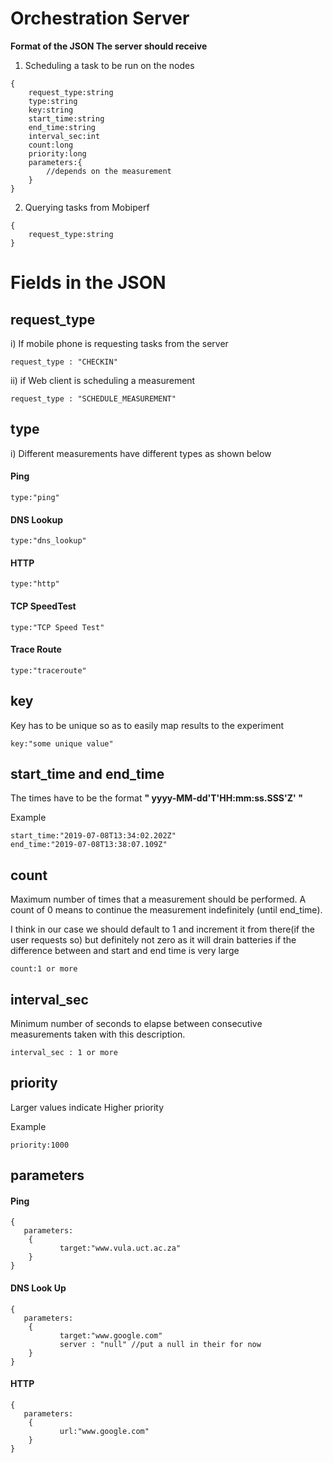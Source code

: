# Orchestration Server

**Format of the JSON The server should receive**
1)  Scheduling a task to be run on the nodes
```
{
	request_type:string
	type:string  
	key:string  
	start_time:string  
	end_time:string  
	interval_sec:int  
	count:long  
	priority:long  
	parameters:{
		//depends on the measurement
	}
} 
```
2) Querying tasks from Mobiperf
```
{
	request_type:string
}
```

# Fields in the JSON 

## request_type
i) If mobile phone is requesting tasks from the server
```
request_type : "CHECKIN"  
```
ii) if Web client is scheduling a measurement 
```
request_type : "SCHEDULE_MEASUREMENT"
```
## type
i) Different measurements have different types as shown below
 #### Ping
```
type:"ping"
```
#### DNS Lookup
```
type:"dns_lookup"
```
 #### HTTP
```
type:"http"
```
 #### TCP SpeedTest
```
type:"TCP Speed Test"
```

 #### Trace Route
```
type:"traceroute"
```
## key
Key has to be unique so as to easily map results to the experiment
```
key:"some unique value"
``` 

## start_time and end_time
The times have to be the format **" yyyy-MM-dd'T'HH:mm:ss.SSS'Z' "** 

Example 
```
start_time:"2019-07-08T13:34:02.202Z"
end_time:"2019-07-08T13:38:07.109Z"
```
## count
Maximum number of times that a measurement should be performed. A count of 0 means to continue the measurement indefinitely (until end_time).

I think in our case we should default to 1 and increment it from there(if the user requests so) but definitely not zero as it will drain batteries if the difference between and start and end time is very large
```
count:1 or more
```

## interval_sec
Minimum number of seconds to elapse between consecutive measurements taken with this description.
```
interval_sec : 1 or more 
```
## priority
Larger values indicate Higher priority

Example
```
priority:1000
```
## parameters
####  Ping
 ```
 {
	parameters:
	 {
			target:"www.vula.uct.ac.za"   
     } 
 }
```

####  DNS Look Up
 ```
 {
	parameters:
	 {
			target:"www.google.com" 
			server : "null" //put a null in their for now		  
     } 
 }
```


####  HTTP
 ```
 {
	parameters:
	 {
			url:"www.google.com" 
     } 
 }
```







